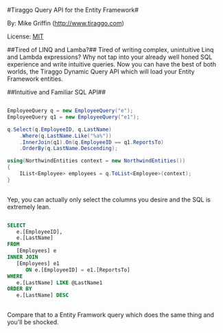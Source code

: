 #Tiraggo Query API for the Entity Framework#

By: Mike Griffin (http://www.tiraggo.com)

License: [MIT](http://www.opensource.org/licenses/mit-license.php)

##Tired of LINQ and Lamba?##
Tired of writing complex, unintuitive Linq and Lambda expressions? Why not tap into your already well honed SQL experience and write intuitive queries. Now you can have the best of both worlds, the Tiraggo Dynamic Query API which will load your Entity Framework entities.

##Intuitive and Familiar SQL API##
```csharp

EmployeeQuery q = new EmployeeQuery("e");
EmployeeQuery q1 = new EmployeeQuery("e1");

q.Select(q.EmployeeID, q.LastName)
	.Where(q.LastName.Like("%a%"))
	.InnerJoin(q1).On(q.EmployeeID == q1.ReportsTo)
	.OrderBy(q.LastName.Descending);

using(NorthwindEntities context = new NorthwindEntities())
{
	IList<Employee> employees = q.ToList<Employee>(context);
}
	
```

Yep, you can actually only select the columns you desire and the SQL is extremely lean.

```sql

SELECT
   e.[EmployeeID],
   e.[LastName]  
FROM
   [Employees] e 
INNER JOIN
   [Employees] e1 
      ON e.[EmployeeID] = e1.[ReportsTo] 
WHERE
   e.[LastName] LIKE @LastName1 
ORDER BY
   e.[LastName] DESC
	
```

Compare that to a Entity Framwork query which does the same thing and you'll be shocked.

